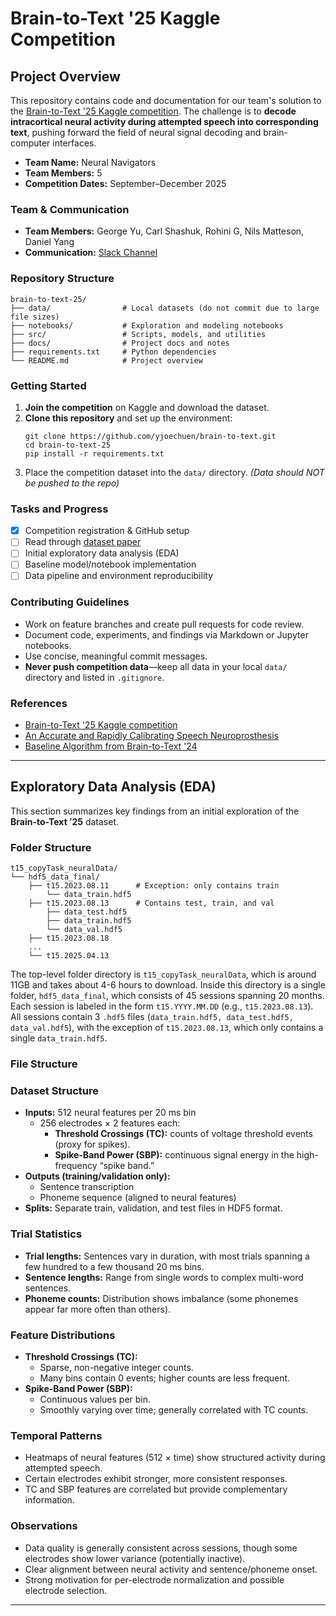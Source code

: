 # Brain-to-Text '25 Kaggle Competition
## Project Overview

This repository contains code and documentation for our team's solution to the [Brain-to-Text '25 Kaggle competition](https://www.kaggle.com/competitions/brain-to-text-25/overview). The challenge is to **decode intracortical neural activity during attempted speech into corresponding text**, pushing forward the field of neural signal decoding and brain-computer interfaces.

- **Team Name:** Neural Navigators
- **Team Members:** 5
- **Competition Dates:** September–December 2025

### Team & Communication

- **Team Members:** George Yu, Carl Shashuk, Rohini G, Nils Matteson, Daniel Yang
- **Communication:** [Slack Channel](https://data-science-hubgroup.slack.com/archives/C09EUS28ZEJ)

### Repository Structure
```
brain-to-text-25/
├── data/                # Local datasets (do not commit due to large file sizes)
├── notebooks/           # Exploration and modeling notebooks
├── src/                 # Scripts, models, and utilities
├── docs/                # Project docs and notes
├── requirements.txt     # Python dependencies
└── README.md            # Project overview
```
### Getting Started

1. **Join the competition** on Kaggle and download the dataset.
2. **Clone this repository** and set up the environment:
    ```
    git clone https://github.com/yjoechuen/brain-to-text.git
    cd brain-to-text-25
    pip install -r requirements.txt
    ```
3. Place the competition dataset into the `data/` directory. *(Data should NOT be pushed to the repo)*

### Tasks and Progress

- [x] Competition registration & GitHub setup
- [ ] Read through [dataset paper](https://www.nejm.org/doi/full/10.1056/NEJMoa2314132)
- [ ] Initial exploratory data analysis (EDA)
- [ ] Baseline model/notebook implementation
- [ ] Data pipeline and environment reproducibility

### Contributing Guidelines

- Work on feature branches and create pull requests for code review.
- Document code, experiments, and findings via Markdown or Jupyter notebooks.
- Use concise, meaningful commit messages.
- **Never push competition data**—keep all data in your local `data/` directory and listed in `.gitignore`.

### References

- [Brain-to-Text '25 Kaggle competition](https://www.kaggle.com/competitions/brain-to-text-25/overview)
- [An Accurate and Rapidly Calibrating Speech Neuroprosthesis](https://www.nejm.org/doi/full/10.1056/NEJMoa2314132)
- [Baseline Algorithm from Brain-to-Text '24](https://github.com/Neuroprosthetics-Lab/nejm-brain-to-text)

---

## Exploratory Data Analysis (EDA)

This section summarizes key findings from an initial exploration of the **Brain-to-Text ’25** dataset.

### Folder Structure
```
t15_copyTask_neuralData/
└── hdf5_data_final/
    ├── t15.2023.08.11      # Exception: only contains train
        └── data_train.hdf5         
    ├── t15.2023.08.13      # Contains test, train, and val
        ├── data_test.hdf5
        ├── data_train.hdf5
        └── data_val.hdf5
    ├── t15.2023.08.18
    ...
    └── t15.2025.04.13
```
The top-level folder directory is `t15_copyTask_neuralData`, which is around 11GB and takes about 4-6 hours to download. Inside this directory is a single folder, `hdf5_data_final`, which consists of 45 sessions spanning 20 months. Each session is labeled in the form `t15.YYYY.MM.DD` (e.g., `t15.2023.08.13`). All sessions contain 3 `.hdf5` files (`data_train.hdf5, data_test.hdf5, data_val.hdf5`), with the exception of `t15.2023.08.13`, which only contains a single `data_train.hdf5`.

### File Structure

### Dataset Structure
- **Inputs:** 512 neural features per 20 ms bin  
  - 256 electrodes × 2 features each:
    - **Threshold Crossings (TC):** counts of voltage threshold events (proxy for spikes).
    - **Spike-Band Power (SBP):** continuous signal energy in the high-frequency “spike band.”
- **Outputs (training/validation only):**
  - Sentence transcription
  - Phoneme sequence (aligned to neural features)
- **Splits:** Separate train, validation, and test files in HDF5 format.

### Trial Statistics
- **Trial lengths:** Sentences vary in duration, with most trials spanning a few hundred to a few thousand 20 ms bins.
- **Sentence lengths:** Range from single words to complex multi-word sentences.
- **Phoneme counts:** Distribution shows imbalance (some phonemes appear far more often than others).

### Feature Distributions
- **Threshold Crossings (TC):**
  - Sparse, non-negative integer counts.
  - Many bins contain 0 events; higher counts are less frequent.
- **Spike-Band Power (SBP):**
  - Continuous values per bin.
  - Smoothly varying over time; generally correlated with TC counts.

### Temporal Patterns
- Heatmaps of neural features (512 × time) show structured activity during attempted speech.
- Certain electrodes exhibit stronger, more consistent responses.
- TC and SBP features are correlated but provide complementary information.

### Observations
- Data quality is generally consistent across sessions, though some electrodes show lower variance (potentially inactive).
- Clear alignment between neural activity and sentence/phoneme onset.
- Strong motivation for per-electrode normalization and possible electrode selection.

---
